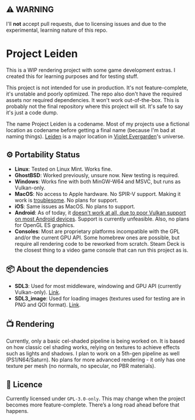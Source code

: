 ## ⚠️ WARNING
I'll **not** accept pull requests, due to licensing issues and due to the experimental, learning nature of this repo.

# Project Leiden
This is a WIP rendering project with some game development extras. I created this for learning purposes and for testing stuff.

This project is not intended for use in production. It's not feature-complete, it's unstable and poorly optimized. The repo also don't have the required assets nor required dependencies. It won't work out-of-the-box. This is probably not the final repository where this project will sit. It's safe to say it's just a code dump.

The name Project Leiden is a codename. Most of my projects use a fictional location as codename before getting a final name (because I'm bad at naming things). [Leiden](https://violet-evergarden.fandom.com/wiki/Leiden) is a major location in [Violet Evergarden](https://en.wikipedia.org/wiki/Violet_Evergarden)'s universe.

## ⚙️ Portability Status
- **Linux**: Tested on Linux Mint. Works fine.
- **GhostBSD**: Worked previously, unsure now. New testing is required.
- **Windows**: Works fine with both MinGW-W64 and MSVC, but runs as Vulkan-only.
- **MacOS**: No access to Apple hardware. No SPIR-V support. Making it work is [troublesome](https://github.com/libsdl-org/SDL/blob/main/docs/README-macos.md). No plans for support.
- **iOS**: Same issues as MacOS. No plans to support.
- **Android**: As of today, it [doesn't work at all, due to poor Vulkan support on most Android devices](https://github.com/libsdl-org/SDL/issues/12652#issuecomment-2755770682). Support is currently unfeasible. Also, no plans for OpenGL ES graphics.
- **Consoles**: Most are proprietary platforms incompatible with the GPL and/or the current GPU API. Some homebrew ones are possible, but require all rendering code to be reworked from scratch. Steam Deck is the closest thing to a video game console that can run this project as is.

## 📦 About the dependencies
- **SDL3**: Used for most middleware, windowing and GPU API (currently Vulkan-only). [Link](https://github.com/libsdl-org/SDL).
- **SDL3_image**: Used for loading images (textures used for testing are in PNG and QOI format). [Link](https://github.com/libsdl-org/SDL_image).

## 📺 Rendering
Currently, only a basic cel-shaded pipeline is being worked on. It is based on how classic cel shading works, relying on textures to achieve effects such as lights and shadows. I plan to work on a 5th-gen pipeline as well (PS1/N64/Saturn). No plans for more advanced rendering - it only has one texture per mesh (no normals, no specular, no PBR materials).

## 📝 Licence
Currently licensed under `GPL-3.0-only`. This may change when the project becomes more feature-complete. There’s a long road ahead before that happens.
